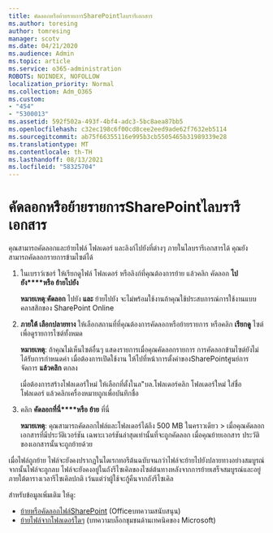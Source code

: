 ```yaml
---
title: คัดลอกหรือย้ายรายการSharePointไลบรารีเอกสาร
ms.author: toresing
author: tomresing
manager: scotv
ms.date: 04/21/2020
ms.audience: Admin
ms.topic: article
ms.service: o365-administration
ROBOTS: NOINDEX, NOFOLLOW
localization_priority: Normal
ms.collection: Adm_O365
ms.custom:
- "454"
- "5300013"
ms.assetid: 592f502a-493f-4bf4-adc3-5bc8aea87bb5
ms.openlocfilehash: c32ec198c6f00cd8cee2eed9ade62f7632eb5114
ms.sourcegitcommit: ab75f66355116e995b3cb5505465b31989339e28
ms.translationtype: MT
ms.contentlocale: th-TH
ms.lasthandoff: 08/13/2021
ms.locfileid: "58325704"
---
```

# <a name="copy-or-move-items-in-a-sharepoint-document-library"></a>คัดลอกหรือย้ายรายการSharePointไลบรารีเอกสาร

คุณสามารถคัดลอกและย้ายไฟล์ โฟลเดอร์ และลิงก์ไปยังที่ต่างๆ ภายในไลบรารีเอกสารได้ คุณยังสามารถคัดลอกรายการข้ามไซต์ได้ 
  
1. ในเบราว์เซอร์ ให้เรียกดูไฟล์ โฟลเดอร์ หรือลิงก์ที่คุณต้องการย้าย แล้วคลิก คัดลอก **ไปยัง****หรือ ย้ายไปยัง**

    **หมายเหตุ**:**คัดลอก** ไปยัง **และ** ย้ายไปยัง จะไม่พร้อมใช้งานถ้าคุณใช้ประสบการณ์การใช้งานแบบคลาสสิกของ SharePoint Online
  
2. **ภายใต้ เลือกปลายทาง** ให้เลือกสถานที่ที่คุณต้องการคัดลอกหรือย้ายรายการ หรือคลิก **เรียกดู** ไซต์ เพื่อดูรายการไซต์ทั้งหมด

    **หมายเหตุ**: ถ้าคุณไม่เห็นไซต์อื่นๆ แสดงรายการเมื่อคุณคัดลอกรายการ การคัดลอกข้ามไซต์ยังไม่ได้รับการกําหนดค่า เมื่อต้องการเปิดใช้งาน ให้ไปที่หน้าการตั้งค่าของSharePointศูนย์การจัดการ **แล้วคลิก** ตกลง
  
    เมื่อต้องการสร้างโฟลเดอร์ใหม่ ให้เลือกที่ตั้งในล"บล.โฟลเดอร์คลิก โฟลเดอร์ใหม่ ใส่ชื่อโฟลเดอร์ แล้วคลิกเครื่องหมายถูกเพื่อบันทึกชื่อ

3. คลิก **คัดลอกที่นี่****หรือ ย้าย** ที่นี่

    **หมายเหตุ**: คุณสามารถคัดลอกไฟล์และโฟลเดอร์ได้ถึง 500 MB ในคราวเดียว > เมื่อคุณคัดลอกเอกสารที่มีประวัติเวอร์ชัน เฉพาะเวอร์ชันล่าสุดเท่านั้นที่จะถูกคัดลอก เมื่อคุณย้ายเอกสาร ประวัติของเอกสารนั้นจะถูกย้ายด้วย
  
 เมื่อไฟล์ถูกย้าย ไฟล์จะยังคงปรากฏในไดเรกทอรีต้นฉบับจนกว่าไฟล์จะย้ายไปยังปลายทางอย่างสมบูรณ์ จากนั้นไฟล์จะถูกลบ ไฟล์จะยังคงอยู่ในถังรีไซเคิลของไซต์ต้นทางหลังจากการย้ายเสร็จสมบูรณ์และอยู่ภายใต้ตารางเวลารีไซเคิลปกติ เว้นแต่ว่าผู้ใช้จะกู้คืนจากถังรีไซเคิล

สำหรับข้อมูลเพิ่มเติม ให้ดู:

 - [ย้ายหรือคัดลอกไฟล์SharePoint](https://support.office.com/article/move-or-copy-files-in-sharepoint-00e2f483-4df3-46be-a861-1f5f0c1a87bc) (Officeบทความสนับสนุน)
 - [ย้ายไฟล์จากโฟลเดอร์ใดๆ](https://techcommunity.microsoft.com/t5/Microsoft-SharePoint-Blog/Now-move-files-anywhere-in-Office-365-SharePoint-and-OneDrive/ba-p/146973) (บทความบล็อกชุมชนด้านเทคนิคของ Microsoft)  